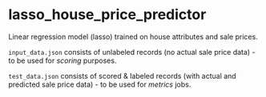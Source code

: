 # lasso_house_price_predictor
Linear regression model (lasso) trained on house attributes and sale prices.

`input_data.json` consists of unlabeled records (no actual sale price data) - to be used for *scoring* purposes.

`test_data.json` consists of scored & labeled records (with actual and predicted sale price data) - to be used for *metrics* jobs.
